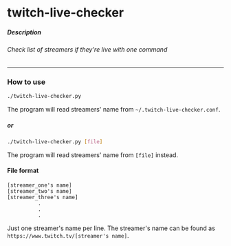 # twitch-live-checker

##### Description
###### Check list of streamers if they're live with one command

___
### How to use
```bash
./twitch-live-checker.py
```
The program will read streamers' name from `~/.twitch-live-checker.conf`.

##### or
```bash
./twitch-live-checker.py [file]
```
The program will read streamers' name from `[file]` instead.
#### File format
```
[streamer_one's name]
[streamer_two's name]
[streamer_three's name]
          .
          .
          .
```
Just one streamer's name per line. The streamer's name can be found as `https://www.twitch.tv/[streamer's name]`.
